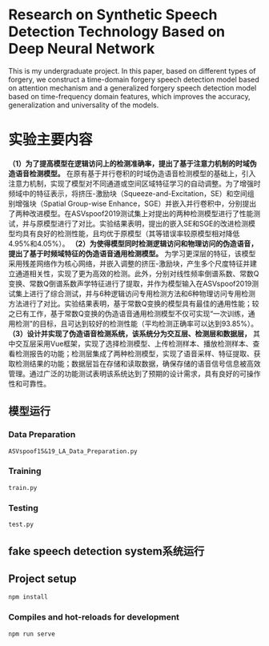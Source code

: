 
# Research on Synthetic Speech Detection Technology Based on Deep Neural Network
This is my undergraduate project. In this paper, based on different types of forgery, we construct a time-domain forgery speech detection model based on attention mechanism and a generalized forgery speech detection model based on time-frequency domain features, which improves the accuracy, generalization and universality of the models.
# 实验主要内容
**（1）为了提高模型在逻辑访问上的检测准确率，提出了基于注意力机制的时域伪造语音检测模型。**
在原有基于并行卷积的时域伪造语音检测模型的基础上，引入注意力机制，实现了模型对不同通道或空间区域特征学习的自动调整。为了增强时频域中的特征表示，将挤压-激励块（Squeeze-and-Excitation，SE）和空间组别增强块（Spatial Group-wise Enhance，SGE）并嵌入并行卷积中，分别提出了两种改进模型。在ASVspoof2019测试集上对提出的两种检测模型进行了性能测试，并与原模型进行了对比。实验结果表明，提出的嵌入SE和SGE的改进检测模型均具有良好的检测性能，且均优于原模型（其等错误率较原模型相对降低4.95%和4.05%）。
**（2）为使得模型同时检测逻辑访问和物理访问的伪造语音，提出了基于时频域特征的伪造语音通用检测模型。**
为学习更深层的特征，该模型采用残差网络作为核心网络，并嵌入调整的挤压-激励块，产生多个尺度特征并建立通道相关性，实现了更为高效的检测。此外，分别对线性频率倒谱系数、常数Q变换、常数Q倒谱系数声学特征进行了提取，并作为模型输入在ASVspoof2019测试集上进行了综合测试，并与6种逻辑访问专用检测方法和6种物理访问专用检测方法进行了对比。实验结果表明，基于常数Q变换的模型具有最佳的通用性能；较之已有工作，基于常数Q变换的伪造语音通用检测模型不仅可实现“一次训练，通用检测”的目标，且可达到较好的检测性能（平均检测正确率可以达到93.85%）。
**（3）设计并实现了伪造语音检测系统，该系统分为交互层、检测层和数据层，**
其中交互层采用Vue框架，实现了选择检测模型、上传检测样本、播放检测样本、查看检测报告的功能；检测层集成了两种检测模型，实现了语音采样、特征提取、获取检测结果的功能；数据层旨在存储和读取数据，确保存储的语音信号信息被高效管理。通过广泛的功能测试表明该系统达到了预期的设计需求，具有良好的可操作性和可靠性。

## 模型运行
### Data Preparation 
```
ASVspoof15&19_LA_Data_Preparation.py
```
### Training 
```
train.py
```
### Testing
```
test.py
```
## fake speech detection system系统运行

## Project setup
```
npm install
```

### Compiles and hot-reloads for development
```
npm run serve
```
